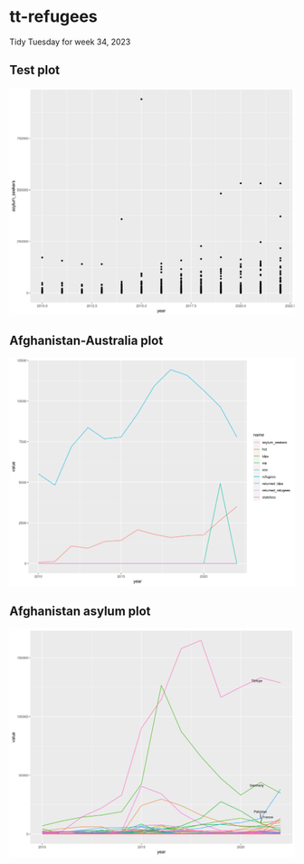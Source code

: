 # tt-refugees

Tidy Tuesday for week 34, 2023

## Test plot

![](plot/test-plot.png)

## Afghanistan-Australia plot

![](plot/afg-aus-plot.png)

## Afghanistan asylum plot

![](plot/afg-asylum-plot.png)
